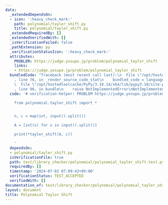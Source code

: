 ```yaml
---
data:
  _extendedDependsOn:
  - icon: ':heavy_check_mark:'
    path: polynomial/tayler_shift.py
    title: polynomial/tayler_shift.py
  _extendedRequiredBy: []
  _extendedVerifiedWith: []
  _isVerificationFailed: false
  _pathExtension: py
  _verificationStatusIcon: ':heavy_check_mark:'
  attributes:
    PROBLEM: https://judge.yosupo.jp/problem/polynomial_taylor_shift
    links:
    - https://judge.yosupo.jp/problem/polynomial_taylor_shift
  bundledCode: "Traceback (most recent call last):\n  File \"/opt/hostedtoolcache/PyPy/3.10.14/x64/lib/pypy3.10/site-packages/onlinejudge_verify/documentation/build.py\"\
    , line 76, in _render_source_code_stat\n    bundled_code = language.bundle(\n\
    \  File \"/opt/hostedtoolcache/PyPy/3.10.14/x64/lib/pypy3.10/site-packages/onlinejudge_verify/languages/python.py\"\
    , line 96, in bundle\n    raise NotImplementedError\nNotImplementedError\n"
  code: '# verification-helper: PROBLEM https://judge.yosupo.jp/problem/polynomial_taylor_shift

    from polynomial.tayler_shift import *


    n, c = map(int, input().split())

    A = [int(x) for x in input().split()]

    print(*tayler_shift(A, c))

    '
  dependsOn:
  - polynomial/tayler_shift.py
  isVerificationFile: true
  path: test/library_checker/polynomial/polynomial_tayler_shift.test.py
  requiredBy: []
  timestamp: '2024-07-02 07:09:42+09:00'
  verificationStatus: TEST_ACCEPTED
  verifiedWith: []
documentation_of: test/library_checker/polynomial/polynomial_tayler_shift.test.py
layout: document
title: Polynomial Taylor Shift
---
```

